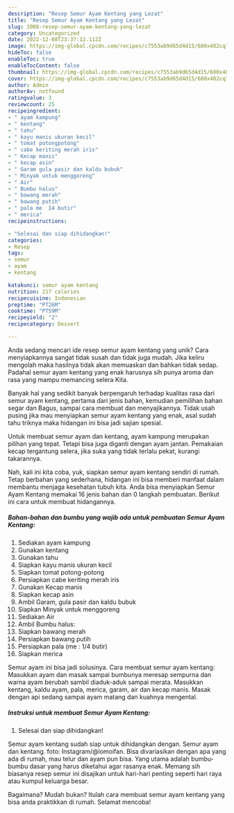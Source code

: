```yaml
---
description: "Resep Semur Ayam Kentang yang Lezat"
title: "Resep Semur Ayam Kentang yang Lezat"
slug: 1008-resep-semur-ayam-kentang-yang-lezat
category: Uncategorized
date: 2022-12-08T23:37:12.112Z
image: https://img-global.cpcdn.com/recipes/c7553ab9d65d4d15/680x482cq70/semur-ayam-kentang-foto-resep-utama.jpg
hideToc: false
enableToc: true
enableTocContent: false
thumbnail: https://img-global.cpcdn.com/recipes/c7553ab9d65d4d15/680x482cq70/semur-ayam-kentang-foto-resep-utama.jpg
cover: https://img-global.cpcdn.com/recipes/c7553ab9d65d4d15/680x482cq70/semur-ayam-kentang-foto-resep-utama.jpg
author: Admin
authorAv: notfound
ratingvalue: 3
reviewcount: 25
recipeingredient:
- " ayam kampung"
- " kentang"
- " tahu"
- " kayu manis ukuran kecil"
- " tomat potongpotong"
- " cabe keriting merah iris"
- " Kecap manis"
- " kecap asin"
- " Garam gula pasir dan kaldu bubuk"
- " Minyak untuk menggoreng"
- " Air"
- " Bumbu halus"
- " bawang merah"
- " bawang putih"
- " pala me  14 butir"
- " merica"
recipeinstructions:

- "Selesai dan siap dihidangkan!"
categories:
- Resep
tags:
- semur
- ayam
- kentang

katakunci: semur ayam kentang 
nutrition: 217 calories
recipecuisine: Indonesian
preptime: "PT26M"
cooktime: "PT59M"
recipeyield: "2"
recipecategory: Dessert

---
```





Anda sedang mencari ide resep semur ayam kentang yang unik? Cara menyiapkannya sangat tidak susah dan tidak juga mudah. Jika keliru mengolah maka hasilnya tidak akan memuaskan dan bahkan tidak sedap. Padahal semur ayam kentang yang enak harusnya sih punya aroma dan rasa yang mampu memancing selera Kita.





Banyak hal yang sedikit banyak berpengaruh terhadap kualitas rasa dari semur ayam kentang, pertama dari jenis bahan, kemudian pemilihan bahan segar dan Bagus, sampai cara membuat dan menyajikannya. Tidak usah pusing jika mau menyiapkan semur ayam kentang yang enak,      asal sudah tahu triknya maka hidangan ini bisa jadi sajian spesial.














Untuk membuat semur ayam dan kentang, ayam kampung merupakan pilihan yang tepat. Tetapi bisa juga diganti dengan ayam jantan. Pemakaian kecap tergantung selera, jika suka yang tidak terlalu pekat, kurangi takarannya.






Nah, kali ini kita coba, yuk, siapkan semur ayam kentang sendiri di rumah. Tetap berbahan yang sederhana, hidangan ini bisa memberi manfaat dalam membantu menjaga kesehatan tubuh kita. Anda bisa menyiapkan Semur Ayam Kentang memakai 16 jenis bahan dan 0 langkah pembuatan. Berikut ini cara untuk membuat hidangannya.

<!--inarticleads1-->

##### Bahan-bahan dan bumbu yang wajib ada untuk pembuatan Semur Ayam Kentang:

1. Sediakan  ayam kampung
1. Gunakan  kentang
1. Gunakan  tahu
1. Siapkan  kayu manis ukuran kecil
1. Siapkan  tomat potong-potong
1. Persiapkan  cabe keriting merah iris
1. Gunakan  Kecap manis
1. Siapkan  kecap asin
1. Ambil  Garam, gula pasir dan kaldu bubuk
1. Siapkan  Minyak untuk menggoreng
1. Sediakan  Air
1. Ambil  Bumbu halus:
1. Siapkan  bawang merah
1. Persiapkan  bawang putih
1. Persiapkan  pala (me : 1/4 butir)
1. Siapkan  merica


Semur ayam ini bisa jadi solusinya. Cara membuat semur ayam kentang: Masukkan ayam dan masak sampai bumbunya meresap sempurna dan warna ayam berubah sambil diaduk-aduk sampai merata. Masukkan kentang, kaldu ayam, pala, merica, garam, air dan kecap manis. Masak dengan api sedang sampai ayam matang dan kuahnya mengental. 

<!--inarticleads2-->

##### Instruksi untuk membuat Semur Ayam Kentang:


1. Selesai dan siap dihidangkan!

Semur ayam kentang sudah siap untuk dihidangkan dengan. Semur ayam dan kentang. foto: Instagram/@lomoifan. Bisa divariasikan dengan apa yang ada di rumah, mau telur dan ayam pun bisa. Yang utama adalah bumbu-bumbu dasar yang harus diketahui agar rasanya enak. Memang sih biasanya resep semur ini disajikan untuk hari-hari penting seperti hari raya atau kumpul keluarga besar. 

Bagaimana? Mudah bukan? Itulah cara membuat semur ayam kentang yang bisa anda praktikkan di rumah. Selamat mencoba!

